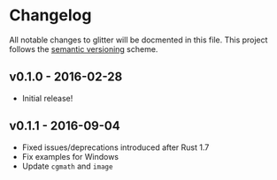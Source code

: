 # Changelog
All notable changes to glitter will be docmented in this file.
This project follows the [semantic versioning](http://semver.org) scheme.

## v0.1.0 - 2016-02-28
- Initial release!

## v0.1.1 - 2016-09-04
- Fixed issues/deprecations introduced after Rust 1.7
- Fix examples for Windows
- Update `cgmath` and `image`
